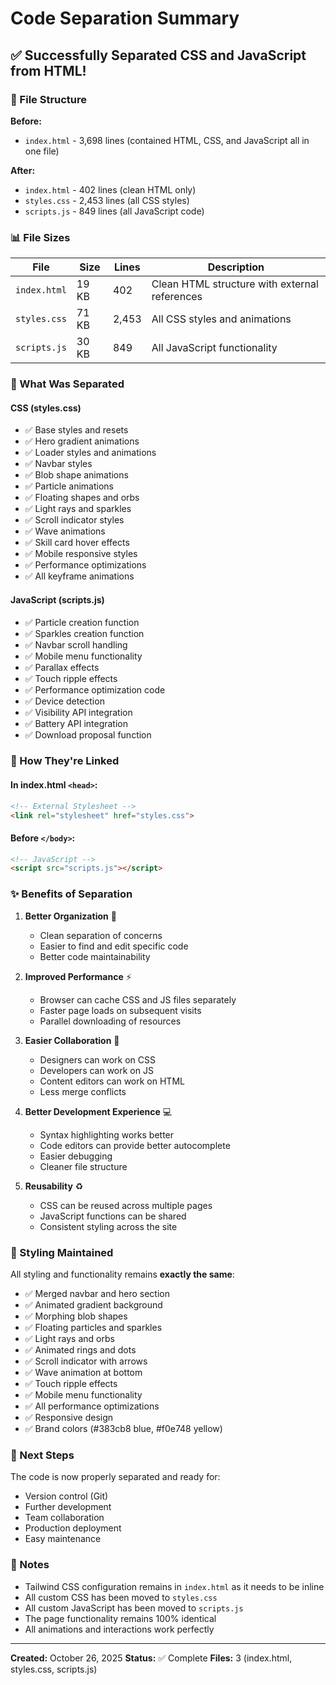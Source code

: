 # Code Separation Summary

## ✅ Successfully Separated CSS and JavaScript from HTML!

### 📁 File Structure

**Before:**
- `index.html` - 3,698 lines (contained HTML, CSS, and JavaScript all in one file)

**After:**
- `index.html` - 402 lines (clean HTML only)
- `styles.css` - 2,453 lines (all CSS styles)
- `scripts.js` - 849 lines (all JavaScript code)

### 📊 File Sizes

| File | Size | Lines | Description |
|------|------|-------|-------------|
| `index.html` | 19 KB | 402 | Clean HTML structure with external references |
| `styles.css` | 71 KB | 2,453 | All CSS styles and animations |
| `scripts.js` | 30 KB | 849 | All JavaScript functionality |

### 🎯 What Was Separated

#### CSS (styles.css)
- ✅ Base styles and resets
- ✅ Hero gradient animations
- ✅ Loader styles and animations
- ✅ Navbar styles
- ✅ Blob shape animations
- ✅ Particle animations
- ✅ Floating shapes and orbs
- ✅ Light rays and sparkles
- ✅ Scroll indicator styles
- ✅ Wave animations
- ✅ Skill card hover effects
- ✅ Mobile responsive styles
- ✅ Performance optimizations
- ✅ All keyframe animations

#### JavaScript (scripts.js)
- ✅ Particle creation function
- ✅ Sparkles creation function
- ✅ Navbar scroll handling
- ✅ Mobile menu functionality
- ✅ Parallax effects
- ✅ Touch ripple effects
- ✅ Performance optimization code
- ✅ Device detection
- ✅ Visibility API integration
- ✅ Battery API integration
- ✅ Download proposal function

### 🔗 How They're Linked

#### In index.html `<head>`:
```html
<!-- External Stylesheet -->
<link rel="stylesheet" href="styles.css">
```

#### Before `</body>`:
```html
<!-- JavaScript -->
<script src="scripts.js"></script>
```

### ✨ Benefits of Separation

1. **Better Organization** 📂
   - Clean separation of concerns
   - Easier to find and edit specific code
   - Better code maintainability

2. **Improved Performance** ⚡
   - Browser can cache CSS and JS files separately
   - Faster page loads on subsequent visits
   - Parallel downloading of resources

3. **Easier Collaboration** 👥
   - Designers can work on CSS
   - Developers can work on JS
   - Content editors can work on HTML
   - Less merge conflicts

4. **Better Development Experience** 💻
   - Syntax highlighting works better
   - Code editors can provide better autocomplete
   - Easier debugging
   - Cleaner file structure

5. **Reusability** ♻️
   - CSS can be reused across multiple pages
   - JavaScript functions can be shared
   - Consistent styling across the site

### 🎨 Styling Maintained

All styling and functionality remains **exactly the same**:
- ✅ Merged navbar and hero section
- ✅ Animated gradient background
- ✅ Morphing blob shapes
- ✅ Floating particles and sparkles
- ✅ Light rays and orbs
- ✅ Animated rings and dots
- ✅ Scroll indicator with arrows
- ✅ Wave animation at bottom
- ✅ Touch ripple effects
- ✅ Mobile menu functionality
- ✅ All performance optimizations
- ✅ Responsive design
- ✅ Brand colors (#383cb8 blue, #f0e748 yellow)

### 🚀 Next Steps

The code is now properly separated and ready for:
- Version control (Git)
- Further development
- Team collaboration
- Production deployment
- Easy maintenance

### 📝 Notes

- Tailwind CSS configuration remains in `index.html` as it needs to be inline
- All custom CSS has been moved to `styles.css`
- All custom JavaScript has been moved to `scripts.js`
- The page functionality remains 100% identical
- All animations and interactions work perfectly

---

**Created:** October 26, 2025
**Status:** ✅ Complete
**Files:** 3 (index.html, styles.css, scripts.js)

